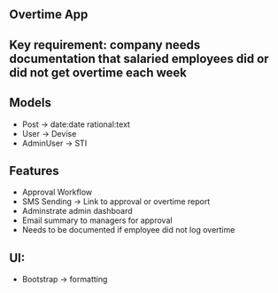 ## Overtime App

## Key requirement: company needs documentation that salaried employees did or did not get overtime each week

## Models
- Post -> date:date rational:text
- User -> Devise
- AdminUser -> STI

## Features
- Approval Workflow
- SMS Sending -> Link to approval or overtime report
- Adminstrate admin dashboard
- Email summary to managers for approval
- Needs to be documented if employee did not log overtime

## UI:
- Bootstrap -> formatting